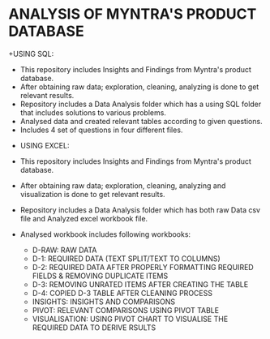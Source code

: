 # ANALYSIS OF MYNTRA'S PRODUCT DATABASE

+USING SQL:

- This repository includes Insights and Findings from Myntra's product database.
- After obtaining raw data; exploration, cleaning, analyzing is done to get relevant results.
- Repository includes a Data Analysis folder which has a  using SQL folder that includes solutions to various problems.
- Analysed data and created relevant tables according to given questions.
- Includes 4 set of questions in four different files. 

+ USING EXCEL:

- This repository includes Insights and Findings from Myntra's product database.
- After obtaining raw data; exploration, cleaning, analyzing and visualization is done to get relevant results.
- Repository includes a Data Analysis folder which has both raw Data csv file and Analyzed excel workbook file.
  
- Analysed workbook includes following workbooks:
    + D-RAW: RAW DATA
    + D-1:	REQUIRED DATA (TEXT SPLIT/TEXT TO COLUMNS)
    + D-2:	REQUIRED DATA AFTER PROPERLY FORMATTING REQUIRED FIELDS & REMOVING DUPLICATE ITEMS
    + D-3:	REMOVING  UNRATED ITEMS AFTER CREATING THE TABLE
    + D-4:	COPIED D-3 TABLE AFTER CLEANING PROCESS
    + INSIGHTS:	INSIGHTS AND COMPARISONS
    + PIVOT:	RELEVANT COMPARISONS USING PIVOT TABLE
    + VISUALISATION:	USING PIVOT CHART TO VISUALISE THE REQUIRED DATA TO DERIVE RSULTS

